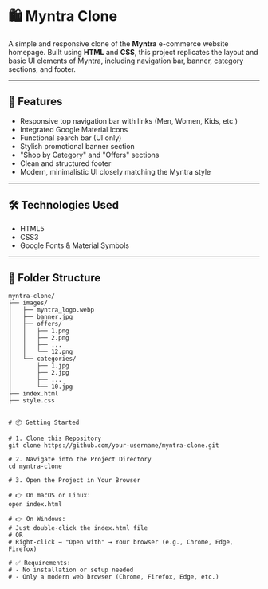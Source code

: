 # 🛍️ Myntra Clone

A simple and responsive clone of the **Myntra** e-commerce website homepage. Built using **HTML** and **CSS**, this project replicates the layout and basic UI elements of Myntra, including navigation bar, banner, category sections, and footer.

---

## 🚀 Features

- Responsive top navigation bar with links (Men, Women, Kids, etc.)
- Integrated Google Material Icons
- Functional search bar (UI only)
- Stylish promotional banner section
- "Shop by Category" and "Offers" sections
- Clean and structured footer
- Modern, minimalistic UI closely matching the Myntra style

---

## 🛠️ Technologies Used

- HTML5  
- CSS3  
- Google Fonts & Material Symbols

---

## 📁 Folder Structure

```text
myntra-clone/
├── images/
│   ├── myntra_logo.webp
│   ├── banner.jpg
│   ├── offers/
│   │   ├── 1.png
│   │   ├── 2.png
│   │   ├── ...
│   │   └── 12.png
│   └── categories/
│       ├── 1.jpg
│       ├── 2.jpg
│       ├── ...
│       └── 10.jpg
├── index.html
├── style.css


# 📦 Getting Started

# 1. Clone this Repository
git clone https://github.com/your-username/myntra-clone.git

# 2. Navigate into the Project Directory
cd myntra-clone

# 3. Open the Project in Your Browser

# 👉 On macOS or Linux:
open index.html

# 👉 On Windows:
# Just double-click the index.html file
# OR
# Right-click → "Open with" → Your browser (e.g., Chrome, Edge, Firefox)

# ✅ Requirements:
# - No installation or setup needed
# - Only a modern web browser (Chrome, Firefox, Edge, etc.)

